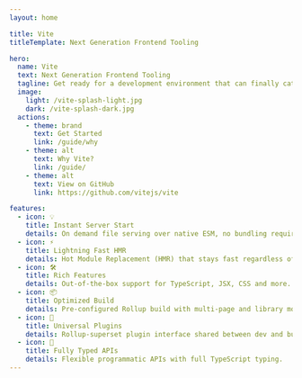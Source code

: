 ```yaml
---
layout: home

title: Vite
titleTemplate: Next Generation Frontend Tooling

hero:
  name: Vite
  text: Next Generation Frontend Tooling
  tagline: Get ready for a development environment that can finally catch up with you.
  image:
    light: /vite-splash-light.jpg
    dark: /vite-splash-dark.jpg
  actions:
    - theme: brand
      text: Get Started
      link: /guide/why
    - theme: alt
      text: Why Vite?
      link: /guide/
    - theme: alt
      text: View on GitHub
      link: https://github.com/vitejs/vite

features:
  - icon: 💡
    title: Instant Server Start
    details: On demand file serving over native ESM, no bundling required!
  - icon: ⚡️
    title: Lightning Fast HMR
    details: Hot Module Replacement (HMR) that stays fast regardless of app size.
  - icon: 🛠️
    title: Rich Features
    details: Out-of-the-box support for TypeScript, JSX, CSS and more.
  - icon: 📦
    title: Optimized Build
    details: Pre-configured Rollup build with multi-page and library mode support.
  - icon: 🔩
    title: Universal Plugins
    details: Rollup-superset plugin interface shared between dev and build.
  - icon: 🔑
    title: Fully Typed APIs
    details: Flexible programmatic APIs with full TypeScript typing.
---
```

